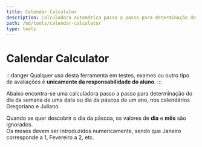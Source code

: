 ```yaml
---
title: Calendar Calculator
description: Calculadora automática passo a passo para determinação do dia da semana de uma data ou dia da páscoa de um ano, nos calendários Gregoriano e Juliano.
path: /md/tools/calendar-calculator
type: tools
---
```


# Calendar Calculator

:::danger
Qualquer uso desta ferramenta em testes, exames ou outro tipo de avaliações é **unicamente da responsabilidade do aluno**.
:::

Abaixo encontra-se uma calculadora passo a passo para determinação do dia da semana de
uma data ou dia da páscoa de um ano, nos calendários Gregoriano e Juliano.

Quando se quer descobrir o dia da páscoa, os valores de **dia** e **mês** são ignorados.  
Os meses devem ser introduzidos numericamente, sendo que Janeiro corresponde a $1$, Fevereiro a $2$, etc.

<calendar-calculator />
